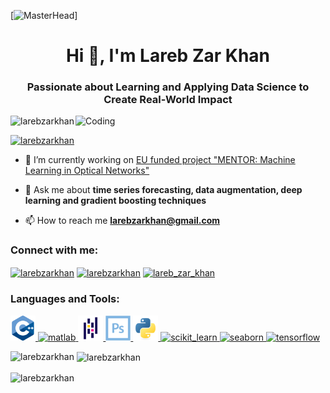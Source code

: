 [![MasterHead]( https://qph.cf2.quoracdn.net/main-qimg-c94aa04cf17c1a8034651d98d180874d)]
<h1 align="center">Hi 👋, I'm Lareb Zar Khan</h1>
<h3 align="center">Passionate about Learning and Applying Data Science to Create Real-World Impact</h3>

<img align="right" alt="Coding" width="400" src="https://uploads-ssl.webflow.com/5c19100c2b50073e6ee69da1/60d35967a853a1b14851703b_All%20the%20data%20(1).gif">

<p align="left"> <img src="https://komarev.com/ghpvc/?username=larebzarkhan&label=Profile%20views&color=0e75b6&style=flat" alt="larebzarkhan" /> </p>

<p align="left"> <a href="https://twitter.com/larebzarkhan" target="blank"><img src="https://img.shields.io/twitter/follow/larebzarkhan?logo=twitter&style=for-the-badge" alt="larebzarkhan" /></a> </p>

- 🔭 I’m currently working on [EU funded project "MENTOR: Machine Learning in Optical Networks"](https://mentor.astonphotonics.uk/)

- 💬 Ask me about **time series forecasting, data augmentation, deep learning and gradient boosting techniques**

- 📫 How to reach me **larebzarkhan@gmail.com**

<h3 align="left">Connect with me:</h3>
<p align="left">
<a href="https://twitter.com/larebzarkhan" target="blank"><img align="center" src="https://raw.githubusercontent.com/rahuldkjain/github-profile-readme-generator/master/src/images/icons/Social/twitter.svg" alt="larebzarkhan" height="30" width="40" /></a>
<a href="https://linkedin.com/in/larebzarkhan" target="blank"><img align="center" src="https://raw.githubusercontent.com/rahuldkjain/github-profile-readme-generator/master/src/images/icons/Social/linked-in-alt.svg" alt="larebzarkhan" height="30" width="40" /></a>
<a href="https://instagram.com/lareb_zar_khan" target="blank"><img align="center" src="https://raw.githubusercontent.com/rahuldkjain/github-profile-readme-generator/master/src/images/icons/Social/instagram.svg" alt="lareb_zar_khan" height="30" width="40" /></a>
</p>

<h3 align="left">Languages and Tools:</h3>
<p align="left"> <a href="https://www.w3schools.com/cpp/" target="_blank" rel="noreferrer"> <img src="https://raw.githubusercontent.com/devicons/devicon/master/icons/cplusplus/cplusplus-original.svg" alt="cplusplus" width="40" height="40"/> </a> <a href="https://www.mathworks.com/" target="_blank" rel="noreferrer"> <img src="https://upload.wikimedia.org/wikipedia/commons/2/21/Matlab_Logo.png" alt="matlab" width="40" height="40"/> </a> <a href="https://pandas.pydata.org/" target="_blank" rel="noreferrer"> <img src="https://raw.githubusercontent.com/devicons/devicon/2ae2a900d2f041da66e950e4d48052658d850630/icons/pandas/pandas-original.svg" alt="pandas" width="40" height="40"/> </a> <a href="https://www.photoshop.com/en" target="_blank" rel="noreferrer"> <img src="https://raw.githubusercontent.com/devicons/devicon/master/icons/photoshop/photoshop-line.svg" alt="photoshop" width="40" height="40"/> </a> <a href="https://www.python.org" target="_blank" rel="noreferrer"> <img src="https://raw.githubusercontent.com/devicons/devicon/master/icons/python/python-original.svg" alt="python" width="40" height="40"/> </a> <a href="https://scikit-learn.org/" target="_blank" rel="noreferrer"> <img src="https://upload.wikimedia.org/wikipedia/commons/0/05/Scikit_learn_logo_small.svg" alt="scikit_learn" width="40" height="40"/> </a> <a href="https://seaborn.pydata.org/" target="_blank" rel="noreferrer"> <img src="https://seaborn.pydata.org/_images/logo-mark-lightbg.svg" alt="seaborn" width="40" height="40"/> </a> <a href="https://www.tensorflow.org" target="_blank" rel="noreferrer"> <img src="https://www.vectorlogo.zone/logos/tensorflow/tensorflow-icon.svg" alt="tensorflow" width="40" height="40"/> </a> </p>

<p><img align="left" src="https://github-readme-stats.vercel.app/api/top-langs?username=larebzarkhan&show_icons=true&locale=en&layout=compact" alt="larebzarkhan" /></p>

<p>&nbsp;<img align="center" src="https://github-readme-stats.vercel.app/api?username=larebzarkhan&show_icons=true&locale=en" alt="larebzarkhan" /></p>

<p><img align="center" src="https://github-readme-streak-stats.herokuapp.com/?user=larebzarkhan&" alt="larebzarkhan" /></p>
